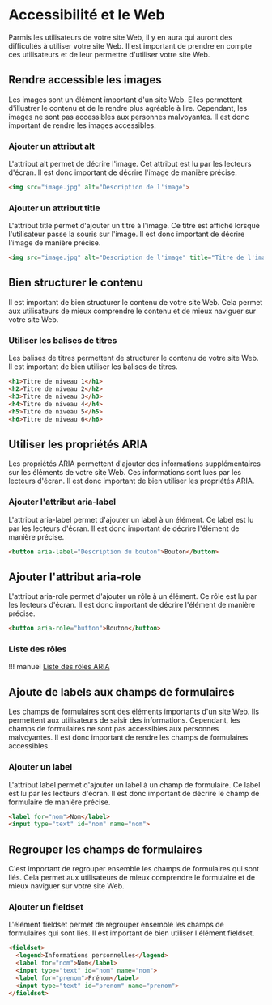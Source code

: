 # Accessibilité et le Web  

Parmis les utilisateurs de votre site Web, il y en aura qui auront des difficultés à utiliser votre site Web. Il est important de prendre en compte ces utilisateurs et de leur permettre d'utiliser votre site Web.

## Rendre accessible les images  

Les images sont un élément important d'un site Web. Elles permettent d'illustrer le contenu et de le rendre plus agréable à lire. Cependant, les images ne sont pas accessibles aux personnes malvoyantes. Il est donc important de rendre les images accessibles.

### Ajouter un attribut alt

L'attribut alt permet de décrire l'image. Cet attribut est lu par les lecteurs d'écran. Il est donc important de décrire l'image de manière précise.  

```html
<img src="image.jpg" alt="Description de l'image">
```

### Ajouter un attribut title

L'attribut title permet d'ajouter un titre à l'image. Ce titre est affiché lorsque l'utilisateur passe la souris sur l'image. Il est donc important de décrire l'image de manière précise.  

```html
<img src="image.jpg" alt="Description de l'image" title="Titre de l'image">
```

## Bien structurer le contenu

Il est important de bien structurer le contenu de votre site Web. Cela permet aux utilisateurs de mieux comprendre le contenu et de mieux naviguer sur votre site Web.

### Utiliser les balises de titres

Les balises de titres permettent de structurer le contenu de votre site Web. Il est important de bien utiliser les balises de titres.  

```html
<h1>Titre de niveau 1</h1>
<h2>Titre de niveau 2</h2>
<h3>Titre de niveau 3</h3>
<h4>Titre de niveau 4</h4>
<h5>Titre de niveau 5</h5>
<h6>Titre de niveau 6</h6>
```

## Utiliser les propriétés ARIA  

Les propriétés ARIA permettent d'ajouter des informations supplémentaires sur les éléments de votre site Web. Ces informations sont lues par les lecteurs d'écran. Il est donc important de bien utiliser les propriétés ARIA.

### Ajouter l'attribut aria-label

L'attribut aria-label permet d'ajouter un label à un élément. Ce label est lu par les lecteurs d'écran. Il est donc important de décrire l'élément de manière précise.  

```html
<button aria-label="Description du bouton">Bouton</button>
```

## Ajouter l'attribut aria-role

L'attribut aria-role permet d'ajouter un rôle à un élément. Ce rôle est lu par les lecteurs d'écran. Il est donc important de décrire l'élément de manière précise.  

```html
<button aria-role="button">Bouton</button>
```

### Liste des rôles  

!!! manuel 
    [Liste des rôles ARIA](https://www.w3.org/TR/wai-aria-1.0/roles#role_definitions)  

## Ajoute de labels aux champs de formulaires  

Les champs de formulaires sont des éléments importants d'un site Web. Ils permettent aux utilisateurs de saisir des informations. Cependant, les champs de formulaires ne sont pas accessibles aux personnes malvoyantes. Il est donc important de rendre les champs de formulaires accessibles.

### Ajouter un label

L'attribut label permet d'ajouter un label à un champ de formulaire. Ce label est lu par les lecteurs d'écran. Il est donc important de décrire le champ de formulaire de manière précise.  

```html
<label for="nom">Nom</label>
<input type="text" id="nom" name="nom">
```

## Regrouper les champs de formulaires  

C'est important de regrouper ensemble les champs de formulaires qui sont liés. Cela permet aux utilisateurs de mieux comprendre le formulaire et de mieux naviguer sur votre site Web.

### Ajouter un fieldset

L'élément fieldset permet de regrouper ensemble les champs de formulaires qui sont liés. Il est important de bien utiliser l'élément fieldset.  

```html
<fieldset>
  <legend>Informations personnelles</legend>
  <label for="nom">Nom</label>
  <input type="text" id="nom" name="nom">
  <label for="prenom">Prénom</label>
  <input type="text" id="prenom" name="prenom">
</fieldset>
```




